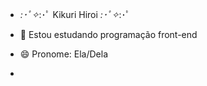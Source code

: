 - *:･ﾟ✧*:･ﾟ Kikuri Hiroi *:･ﾟ✧*:･ﾟ

- 🌱 Estou estudando programação front-end

- 😄 Pronome: Ela/Dela

- <img align="center" alt="" src="https://github.com/user-attachments/assets/d5b43a09-756f-4c4c-bbc0-669cd25a03f9">
